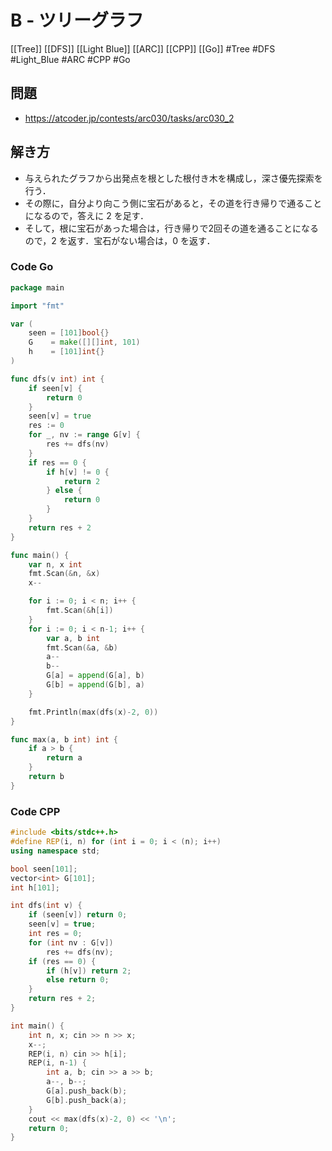 # B - ツリーグラフ
[[Tree]] [[DFS]] [[Light Blue]] [[ARC]] [[CPP]] [[Go]]
#Tree #DFS #Light_Blue #ARC #CPP #Go 

## 問題
- https://atcoder.jp/contests/arc030/tasks/arc030_2

## 解き方
- 与えられたグラフから出発点を根とした根付き木を構成し，深さ優先探索を行う．
- その際に，自分より向こう側に宝石があると，その道を行き帰りで通ることになるので，答えに $2$ を足す．
- そして，根に宝石があった場合は，行き帰りで2回その道を通ることになるので，$2$ を返す．宝石がない場合は，$0$ を返す．

### Code Go
```go
package main

import "fmt"

var (
	seen = [101]bool{}
	G    = make([][]int, 101)
	h    = [101]int{}
)

func dfs(v int) int {
	if seen[v] {
		return 0
	}
	seen[v] = true
	res := 0
	for _, nv := range G[v] {
		res += dfs(nv)
	}
	if res == 0 {
		if h[v] != 0 {
			return 2
		} else {
			return 0
		}
	}
	return res + 2
}

func main() {
	var n, x int
	fmt.Scan(&n, &x)
	x--

	for i := 0; i < n; i++ {
		fmt.Scan(&h[i])
	}
	for i := 0; i < n-1; i++ {
		var a, b int
		fmt.Scan(&a, &b)
		a--
		b--
		G[a] = append(G[a], b)
		G[b] = append(G[b], a)
	}

	fmt.Println(max(dfs(x)-2, 0))
}

func max(a, b int) int {
	if a > b {
		return a
	}
	return b
}
```

### Code CPP
```c++
#include <bits/stdc++.h>
#define REP(i, n) for (int i = 0; i < (n); i++)
using namespace std;

bool seen[101];
vector<int> G[101];
int h[101];

int dfs(int v) {
	if (seen[v]) return 0;
	seen[v] = true;
	int res = 0;
	for (int nv : G[v])
		res += dfs(nv);
	if (res == 0) {
		if (h[v]) return 2;
		else return 0;
	}
	return res + 2;
}

int main() {
	int n, x; cin >> n >> x;
	x--;
	REP(i, n) cin >> h[i];
	REP(i, n-1) {
		int a, b; cin >> a >> b;
		a--, b--;
		G[a].push_back(b);
		G[b].push_back(a);
	}
	cout << max(dfs(x)-2, 0) << '\n';
	return 0;
}
```